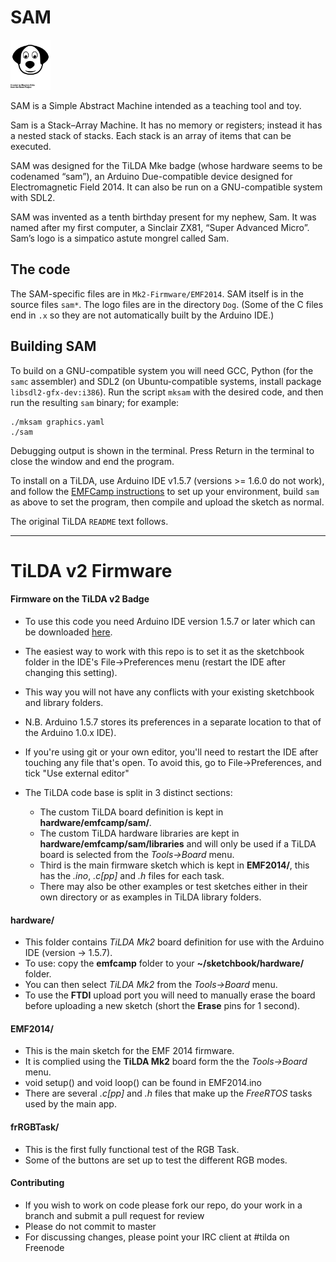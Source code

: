 # SAM

<img src="EMF2014/Dog/noun_Dog_79221.svg" width=64 alt="logo">

SAM is a Simple Abstract Machine intended as a teaching tool and toy.

Sam is a Stack–Array Machine. It has no memory or registers; instead it has
a nested stack of stacks. Each stack is an array of items that can be
executed.

SAM was designed for the TiLDA Mke badge (whose hardware seems to be codenamed “sam”), an Arduino Due-compatible device designed for Electromagnetic Field 2014. It can also be run on a GNU-compatible system with SDL2.

SAM was invented as a tenth birthday present for my nephew, Sam. It was named after my first computer, a Sinclair ZX81, “Super Advanced Micro”. Sam’s logo is a simpatico astute mongrel called Sam.


## The code

The SAM-specific files are in `Mk2-Firmware/EMF2014`. SAM itself is in the source files `sam*`. The logo files are in the directory `Dog`. (Some of the C files end in `.x` so they are not automatically built by the Arduino IDE.)


## Building SAM

To build on a GNU-compatible system you will need GCC, Python (for the `samc` assembler) and SDL2 (on Ubuntu-compatible systems, install package `libsdl2-gfx-dev:i386`). Run the script `mksam` with the desired code, and then run the resulting `sam` binary; for example:

```
./mksam graphics.yaml
./sam
```

Debugging output is shown in the terminal. Press Return in the terminal to
close the window and end the program.

To install on a TiLDA, use Arduino IDE v1.5.7 (versions >= 1.6.0 do not work), and follow the [EMFCamp instructions](https://wiki-archive.emfcamp.org/2014/w/index.php/TiLDA_MKe#Set_up_your_environment) to set up your environment, build `sam` as above to set the program, then compile and upload the sketch as normal.

The original TiLDA `README` text follows.

---

TiLDA v2 Firmware
=================

#### Firmware on the TiLDA v2 Badge
* To use this code you need Arduino IDE version 1.5.7 or later which can be downloaded [here](http://arduino.cc/en/Main/Software#toc3).
* The easiest way to work with this repo is to set it as the sketchbook folder in the IDE's File->Preferences menu (restart the IDE after changing this setting).
* This way you will not have any conflicts with your existing sketchbook and library folders.
* N.B. Arduino 1.5.7 stores its preferences in a separate location to that of the Arduino 1.0.x IDE).
* If you're using git or your own editor, you'll need to restart the IDE after touching any file that's open. To avoid this, go to File->Preferences, and tick "Use external editor"


* The TiLDA code base is split in 3 distinct sections:
  * The custom TiLDA board definition is kept in **hardware/emfcamp/sam/**.
  * The custom TiLDA hardware libraries are kept in **hardware/emfcamp/sam/libraries** and will only be used if a TiLDA board is selected from the _Tools->Board_ menu.
  * Third is the main firmware sketch which is kept in **EMF2014/**, this has the _.ino_, _.c[pp]_ and _.h_ files for each task.
  * There may also be other examples or test sketches either in their own directory or as examples in TiLDA library folders.


#### hardware/
* This folder contains _TiLDA Mk2_ board definition for use with the Arduino IDE (version -> 1.5.7).
* To use: copy the **emfcamp** folder to your **~/sketchbook/hardware/** folder.
* You can then select _TiLDA Mk2_ from the _Tools->Board_ menu.
* To use the **FTDI** upload port you will need to manually erase the board before uploading a new sketch (short the **Erase** pins for 1 second).

#### EMF2014/
* This is the main sketch for the EMF 2014 firmware.
* It is complied using the **TiLDA Mk2** board form the the _Tools->Board_ menu.
* void setup() and void loop() can be found in EMF2014.ino
* There are several _.c[pp]_ and _.h_ files that make up the _FreeRTOS_ tasks used by the main app.


#### frRGBTask/
* This is the first fully functional test of the RGB Task.
* Some of the buttons are set up to test the different RGB modes.


#### Contributing
* If you wish to work on code please fork our repo, do your work in a branch and submit a pull request for review
* Please do not commit to master
* For discussing changes, please point your IRC client at #tilda on Freenode

